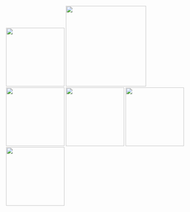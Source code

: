 <img src="https://user-images.githubusercontent.com/90204593/132948648-efd8ec1d-6a0e-4134-a3ee-de4ec25f9237.png" width="160"> <img src="https://user-images.githubusercontent.com/90204593/132948663-2b4c4b6f-358c-470e-aa12-f314ed6cb56a.png" width="220"> <img src="https://user-images.githubusercontent.com/90204593/132948679-525d38e2-7941-4ef4-bbd8-04fcd1f090ff.png" width="160"> <img src="https://user-images.githubusercontent.com/90204593/132948813-6a6f9a04-9475-41a7-bb2f-2b08b0f74ac7.png" width="160"> <img src="https://user-images.githubusercontent.com/90204593/132948844-1f72415f-6552-4b18-9116-932e02a259fd.png" width="160"> <img src="https://user-images.githubusercontent.com/90204593/132948892-233a0165-8de9-435c-a117-af81e74e6a96.png" width="160">

